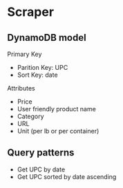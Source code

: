 # Scraper

## DynamoDB model

Primary Key

-   Parition Key: UPC
-   Sort Key: date

Attributes

-   Price
-   User friendly product name
-   Category
-   URL
-   Unit (per lb or per container)

## Query patterns

-   Get UPC by date
-   Get UPC sorted by date ascending
